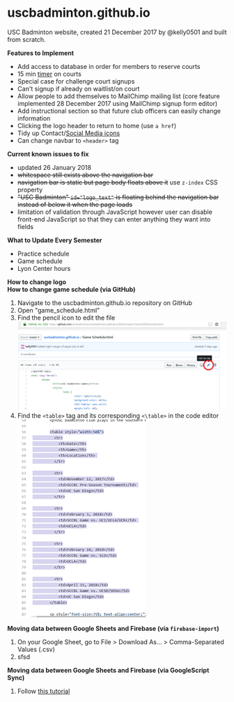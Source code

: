 # uscbadminton.github.io
USC Badminton website, created 21 December 2017 by @kelly0501 and built from scratch.

**Features to Implement**
- Add access to database in order for members to reserve courts
- 15 min [timer](https://www.w3schools.com/howto/howto_js_countdown.asp) on courts
- Special case for challenge court signups
- Can't signup if already on waitlist/on court
- Allow people to add themselves to MailChimp mailing list (core feature implemented 28 December 2017 using MailChimp signup form editor)
- Add instructional section so that future club officers can easily change information
- Clicking the logo header to return to home (use `a href`)
- Tidy up Contact/[Social Media icons](https://www.w3schools.com/howto/howto_css_social_media_buttons.asp)
- Can change navbar to `<header>` tag

**Current known issues to fix**  
- updated 26 January 2018
- ~~whitespace still exists above the navigation bar~~
- ~~navigation bar is static but page body floats above it~~ use `z-index` CSS property
- ~~"USC Badminton" `id="logo_text"` is floating behind the navigation bar instead of below it when the page loads~~
- limitation of validation through JavaScript however user can disable front-end JavaScript so that they can enter anything they want into fields

**What to Update Every Semester**
- Practice schedule
- Game schedule
- Lyon Center hours

**How to change logo**  
**How to change game schedule (via GitHub)** 
1. Navigate to the uscbadminton.github.io repository on GitHub 
2. Open "game_schedule.html"
3. Find the pencil icon to edit the file  
![Edit game schedule](instructional/game_schedule3.png)
4. Find the `<table>` tag and its corresponding `<\table>` in the code editor  
![Schedule table tag](instructional/game_schedule4.png)

**Moving data between Google Sheets and Firebase (via `firebase-import`)**
1. On your Google Sheet, go to File > Download As... > Comma-Separated Values (.csv)
2. sfsd

**Moving data between Google Sheets and Firebase (via GoogleScript Sync)**
1. Follow [this tutorial](https://www.sohamkamani.com/blog/2017/03/09/sync-data-between-google-sheets-and-firebase/)


